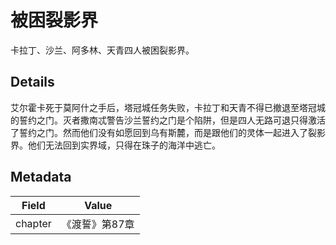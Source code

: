 # 被困裂影界
卡拉丁、沙兰、阿多林、天青四人被困裂影界。

## Details
艾尔霍卡死于莫阿什之手后，塔冠城任务失败，卡拉丁和天青不得已撤退至塔冠城的誓约之门。灭者撒南忒警告沙兰誓约之门是个陷阱，但是四人无路可退只得激活了誓约之门。然而他们没有如愿回到乌有斯麓，而是跟他们的灵体一起进入了裂影界。他们无法回到实界域，只得在珠子的海洋中逃亡。

## Metadata
| Field | Value |
| ----- | ----- |
| chapter | 《渡誓》第87章 |
